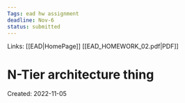 ```yaml
---
Tags: ead hw assignment
deadline: Nov-6
status: submitted
---
```

Links: [[EAD|HomePage]] [[EAD_HOMEWORK_02.pdf|PDF]]
# N-Tier architecture thing


Created: 2022-11-05